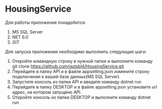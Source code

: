 # HousingService
Для работы приложения понадобится:
1. MS SQL Server
2. NET 6.0
3. GIT

Для запуска приложения необходимо выполнить следующие шаги:
1. Откройте командную строку в нужной папке и выполните команду git clone https://github.com/gutsbI4/HousingService.git
2. Перейдите в папку API и в файле appsetting.json измените строку подключения к вашей базе данных(MS SQL Server)
3. Запустите консоль из папки API и введите команду dotnet run
4. Перейдите в папку DESKTOP и в файле appsetting.json установите url адрес, на котором запущено API.
5. Откройте консоль из папки DESKTOP и выполните команду dotnet run
